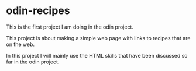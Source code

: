 # odin-recipes
This is the first project I am doing in the odin project.

This project is about making a simple web page with links to recipes that are on the web.

In this project I will mainly use the HTML skills that have been discussed so far in the odin project.
